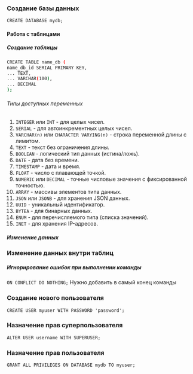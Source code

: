 ### Создание базы данных
`CREATE DATABASE mydb;`


#### Работа с таблицами
##### Создание таблицы
```sh
CREATE TABLE name_db (
name_db_id SERIAL PRIMARY KEY,
... TEXT,
... VARCHAR(100),
... DECIMAL
);
```
###### Типы доступных переменных
1. `INTEGER` или `INT` - для целых чисел.
2. `SERIAL` - для автоинкрементных целых чисел.
3. `VARCHAR(n)` или `CHARACTER VARYING(n)` - строка переменной длины с лимитом.
4. `TEXT` - текст без ограничения длины.
5. `BOOLEAN` - логический тип данных (истина/ложь).
6. `DATE` - дата без времени.
7. `TIMESTAMP` - дата и время.
8. `FLOAT` - число с плавающей точкой.
9. `NUMERIC` или `DECIMAL` - точные числовые значения с фиксированной точностью.
10. `ARRAY` - массивы элементов типа данных.
11. `JSON` или `JSONB` - для хранения JSON данных.
12. `UUID` - уникальный идентификатор.
13. `BYTEA` - для бинарных данных.
14. `ENUM` - для перечисляемого типа (списка значений).
15. `INET` - для хранения IP-адресов.


##### Изменение данных


### Изменение данных внутри таблиц
##### Игнорирование ошибок при выполнении команды
`ON CONFLICT DO NOTHING;`
Нужно добавить в самый конец команды

### Создание нового пользователя
`CREATE USER myuser WITH PASSWORD 'password';`

### Назначение прав суперпользователя
`ALTER USER username WITH SUPERUSER;`

### Назначение прав пользователя
`GRANT ALL PRIVILEGES ON DATABASE mydb TO myuser;`

